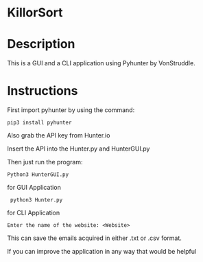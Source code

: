# KillorSort

# Description
This is a GUI  and a CLI application using Pyhunter by VonStruddle.

# Instructions

First import pyhunter by using the command:

``` pip3 install pyhunter ```

Also grab the API key from Hunter.io

Insert the API into the Hunter.py and HunterGUI.py

Then just run the program:



``` Python3 HunterGUI.py ```

for GUI Application

``` python3 Hunter.py```

for CLI Application


``` Enter the name of the website: <Website> ```

This can save the emails acquired in either .txt or .csv format.



If you can improve the application in any way that would be helpful  
